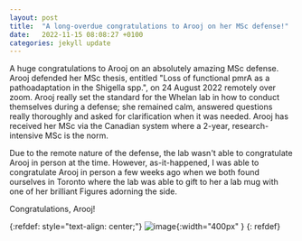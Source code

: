 ```yaml
---
layout: post
title:  "A long-overdue congratulations to Arooj on her MSc defense!"
date:   2022-11-15 08:08:27 +0100
categories: jekyll update
---
```


A huge congratulations to Arooj on an absolutely amazing MSc defense. Arooj defended her MSc thesis, entitled "Loss of functional pmrA as a pathoadaptation in the Shigella spp.", on 24 August 2022 remotely over zoom. Arooj really set the standard for the Whelan lab in how to conduct themselves during a defense; she remained calm, answered questions really thoroughly and asked for clarification when it was needed. Arooj has received her MSc via the Canadian system where a 2-year, research-intensive MSc is the norm.

Due to the remote nature of the defense, the lab wasn't able to congratulate Arooj in person at the time. However, as-it-happened, I was able to congratulate Arooj in person a few weeks ago when we both found ourselves in Toronto where the lab was able to gift to her a lab mug with one of her brilliant Figures adorning the side.

Congratulations, Arooj!

{:refdef: style="text-align: center;"}
![image](/assets/images/arooj-mug.png){:width="400px" }
{: refdef}

